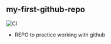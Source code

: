 ## my-first-github-repo ##

![CI](https://github.com/tepli/my-first-github-repo/workflows/CI/badge.svg?branch=master)

* REPO to practice working with github
